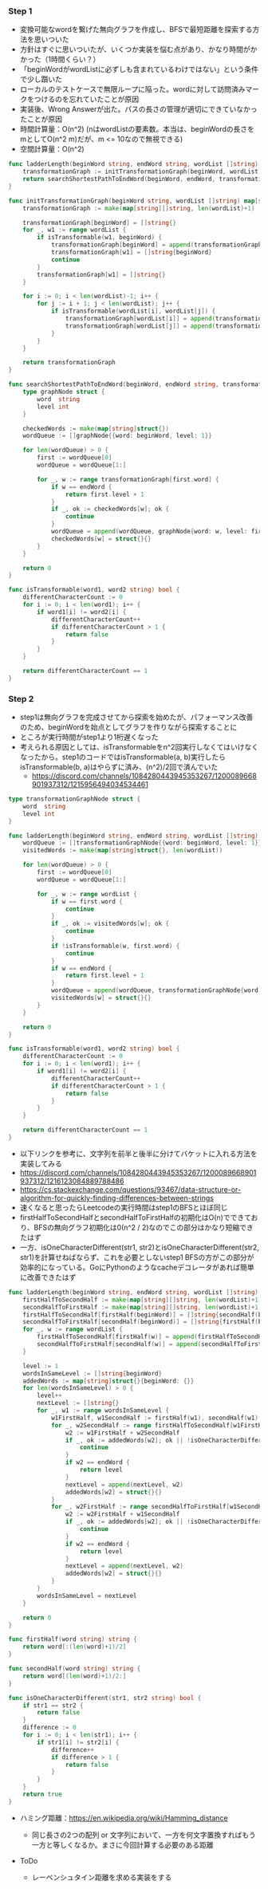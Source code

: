 ### Step 1
- 変換可能なwordを繋げた無向グラフを作成し、BFSで最短距離を探索する方法を思いついた
- 方針はすぐに思いついたが、いくつか実装を悩む点があり、かなり時間がかかった（1時間くらい？）
- 「beginWordがwordListに必ずしも含まれているわけではない」という条件で少し躓いた
- ローカルのテストケースで無限ループに陥った。wordに対して訪問済みマークをつけるのを忘れていたことが原因
- 実装後、Wrong Answerが出た。パスの長さの管理が適切にできていなかったことが原因
- 時間計算量：O(n^2) (nはwordListの要素数。本当は、beginWordの長さをmとしてO(n^2 m)だが、m <= 10なので無視できる)
- 空間計算量：O(n^2)

```Go
func ladderLength(beginWord string, endWord string, wordList []string) int {
	transformationGraph := initTransformationGraph(beginWord, wordList)
	return searchShortestPathToEndWord(beginWord, endWord, transformationGraph)
}

func initTransformationGraph(beginWord string, wordList []string) map[string][]string {
	transformationGraph := make(map[string][]string, len(wordList)+1)

	transformationGraph[beginWord] = []string{}
	for _, w1 := range wordList {
		if isTransformable(w1, beginWord) {
			transformationGraph[beginWord] = append(transformationGraph[beginWord], w1)
			transformationGraph[w1] = []string{beginWord}
			continue
		}
		transformationGraph[w1] = []string{}
	}

	for i := 0; i < len(wordList)-1; i++ {
		for j := i + 1; j < len(wordList); j++ {
			if isTransformable(wordList[i], wordList[j]) {
				transformationGraph[wordList[i]] = append(transformationGraph[wordList[i]], wordList[j])
				transformationGraph[wordList[j]] = append(transformationGraph[wordList[j]], wordList[i])
			}
		}
	}

	return transformationGraph
}

func searchShortestPathToEndWord(beginWord, endWord string, transformationGraph map[string][]string) int {
	type graphNode struct {
		word  string
		level int
	}

	checkedWords := make(map[string]struct{})
	wordQueue := []graphNode{{word: beginWord, level: 1}}

	for len(wordQueue) > 0 {
		first := wordQueue[0]
		wordQueue = wordQueue[1:]

		for _, w := range transformationGraph[first.word] {
			if w == endWord {
				return first.level + 1
			}
			if _, ok := checkedWords[w]; ok {
				continue
			}
			wordQueue = append(wordQueue, graphNode{word: w, level: first.level + 1})
			checkedWords[w] = struct{}{}
		}
	}

	return 0
}

func isTransformable(word1, word2 string) bool {
	differentCharacterCount := 0
	for i := 0; i < len(word1); i++ {
		if word1[i] != word2[i] {
			differentCharacterCount++
			if differentCharacterCount > 1 {
				return false
			}
		}
	}

	return differentCharacterCount == 1
}
```

### Step 2
- step1は無向グラフを完成させてから探索を始めたが、パフォーマンス改善のため、beginWordを始点としてグラフを作りながら探索することに
- ところが実行時間がstep1より1桁遅くなった
- 考えられる原因としては、isTransformableをn^2回実行しなくてはいけなくなったから。step1のコードではisTransformable(a, b)実行したらisTransformable(b, a)はやらずに済み、(n^2)/2回で済んでいた
  - https://discord.com/channels/1084280443945353267/1200089668901937312/1215956494034534461

```Go
type transformationGraphNode struct {
	word  string
	level int
}

func ladderLength(beginWord string, endWord string, wordList []string) int {
	wordQueue := []transformationGraphNode{{word: beginWord, level: 1}}
	visitedWords := make(map[string]struct{}, len(wordList))

	for len(wordQueue) > 0 {
		first := wordQueue[0]
		wordQueue = wordQueue[1:]

		for _, w := range wordList {
			if w == first.word {
				continue
			}
			if _, ok := visitedWords[w]; ok {
				continue
			}
			if !isTransformable(w, first.word) {
				continue
			}
			if w == endWord {
				return first.level + 1
			}
			wordQueue = append(wordQueue, transformationGraphNode{word: w, level: first.level + 1})
			visitedWords[w] = struct{}{}
		}
	}

	return 0
}

func isTransformable(word1, word2 string) bool {
	differentCharacterCount := 0
	for i := 0; i < len(word1); i++ {
		if word1[i] != word2[i] {
			differentCharacterCount++
			if differentCharacterCount > 1 {
				return false
			}
		}
	}

	return differentCharacterCount == 1
}
```

- 以下リンクを参考に、文字列を前半と後半に分けてバケットに入れる方法を実装してみる
- https://discord.com/channels/1084280443945353267/1200089668901937312/1216123084889788486
- https://cs.stackexchange.com/questions/93467/data-structure-or-algorithm-for-quickly-finding-differences-between-strings
- 速くなると思ったらLeetcodeの実行時間はstep1のBFSとほぼ同じ
- firstHalfToSecondHalfとsecondHalfToFirstHalfの初期化はO(n)でできており、BFSの無向グラフ初期化は0(n^2 / 2)なのでこの部分はかなり短縮できたはず
- 一方、isOneCharacterDifferent(str1, str2)とisOneCharacterDifferent(str2, str1)を計算せねばならず、これを必要としないstep1 BFSの方がこの部分が効率的になっている。GoにPythonのようなcacheデコレータがあれば簡単に改善できたはず

```Go
func ladderLength(beginWord string, endWord string, wordList []string) int {
	firstHalfToSecondHalf := make(map[string][]string, len(wordList)+1)
	secondHalfToFirstHalf := make(map[string][]string, len(wordList)+1)
	firstHalfToSecondHalf[firstHalf(beginWord)] = []string{secondHalf(beginWord)}
	secondHalfToFirstHalf[secondHalf(beginWord)] = []string{firstHalf(beginWord)}
	for _, w := range wordList {
		firstHalfToSecondHalf[firstHalf(w)] = append(firstHalfToSecondHalf[firstHalf(w)], secondHalf(w))
		secondHalfToFirstHalf[secondHalf(w)] = append(secondHalfToFirstHalf[secondHalf(w)], firstHalf(w))
	}

	level := 1
	wordsInSameLevel := []string{beginWord}
	addedWords := map[string]struct{}{beginWord: {}}
	for len(wordsInSameLevel) > 0 {
		level++
		nextLevel := []string{}
		for _, w1 := range wordsInSameLevel {
			w1FirstHalf, w1SecondHalf := firstHalf(w1), secondHalf(w1)
			for _, w2SecondHalf := range firstHalfToSecondHalf[w1FirstHalf] {
				w2 := w1FirstHalf + w2SecondHalf
				if _, ok := addedWords[w2]; ok || !isOneCharacterDifferent(w1SecondHalf, w2SecondHalf) {
					continue
				}
				if w2 == endWord {
					return level
				}
				nextLevel = append(nextLevel, w2)
				addedWords[w2] = struct{}{}
			}
			for _, w2FirstHalf := range secondHalfToFirstHalf[w1SecondHalf] {
				w2 := w2FirstHalf + w1SecondHalf
				if _, ok := addedWords[w2]; ok || !isOneCharacterDifferent(w1FirstHalf, w2FirstHalf) {
					continue
				}
				if w2 == endWord {
					return level
				}
				nextLevel = append(nextLevel, w2)
				addedWords[w2] = struct{}{}
			}
		}
		wordsInSameLevel = nextLevel
	}

	return 0
}

func firstHalf(word string) string {
	return word[:(len(word)+1)/2]
}

func secondHalf(word string) string {
	return word[(len(word)+1)/2:]
}

func isOneCharacterDifferent(str1, str2 string) bool {
	if str1 == str2 {
		return false
	}
	difference := 0
	for i := 0; i < len(str1); i++ {
		if str1[i] != str2[i] {
			difference++
			if difference > 1 {
				return false
			}
		}
	}
	return true
}
```

- ハミング距離：https://en.wikipedia.org/wiki/Hamming_distance
  - 同じ長さの2つの配列 or 文字列において、一方を何文字置換すればもう一方と等しくなるか。まさに今回計算する必要のある距離


- ToDo
  - レーベンシュタイン距離を求める実装をする
